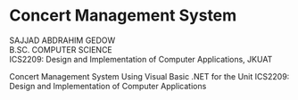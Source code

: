 # Concert Management System

SAJJAD ABDRAHIM GEDOW\
B.SC. COMPUTER SCIENCE\
ICS2209: Design and Implementation of Computer Applications, JKUAT

Concert Management System Using Visual Basic .NET for the Unit ICS2209: Design and Implementation of Computer Applications
